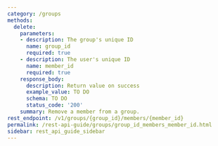 ```yaml
---
category: /groups
methods:
  delete:
    parameters:
    - description: The group's unique ID
      name: group_id
      required: true
    - description: The user's unique ID
      name: member_id
      required: true
    response_body:
      description: Return value on success
      example_value: TO DO
      schema: TO DO
      status_code: '200'
    summary: Remove a member from a group.
rest_endpoint: /v1/groups/{group_id}/members/{member_id}
permalink: /rest-api-guide/groups/group_id_members_member_id.html
sidebar: rest_api_guide_sidebar
---
```

